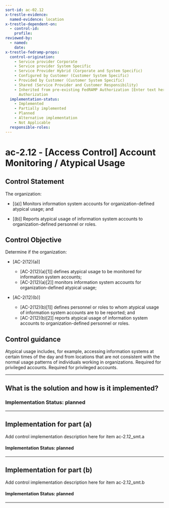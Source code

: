 ```yaml
---
sort-id: ac-02.12
x-trestle-evidence:
  named-evidence: location
x-trestle-dependent-on:
  - control-id:
    profile:
reviewed-by:
  - named:
    date:
x-trestle-fedramp-props:
  control-origination:
    - Service provider Corporate
    - Service provider System Specific
    - Service Provider Hybrid (Corporate and System Specific)
    - Configured by Customer (Customer System Specific)
    - Provided by Customer (Customer System Specific)
    - Shared (Service Provider and Customer Responsibility)
    - Inherited from pre-existing FedRAMP Authorization [Enter text here], Date of
      Authorization
  implementation-status:
    - Implemented
    - Partially implemented
    - Planned
    - Alternative implementation
    - Not Applicable
  responsible-roles:
---
```


# ac-2.12 - \[Access Control\] Account Monitoring / Atypical Usage

## Control Statement

The organization:

- \[(a)\] Monitors information system accounts for organization-defined atypical usage; and

- \[(b)\] Reports atypical usage of information system accounts to organization-defined personnel or roles.

## Control Objective

Determine if the organization:

- \[AC-2(12)(a)\]

  - \[AC-2(12)(a)[1]\] defines atypical usage to be monitored for information system accounts;
  - \[AC-2(12)(a)[2]\] monitors information system accounts for organization-defined atypical usage;

- \[AC-2(12)(b)\]

  - \[AC-2(12)(b)[1]\] defines personnel or roles to whom atypical usage of information system accounts are to be reported; and
  - \[AC-2(12)(b)[2]\] reports atypical usage of information system accounts to organization-defined personnel or roles.

## Control guidance

Atypical usage includes, for example, accessing information systems at certain times of the day and from locations that are not consistent with the normal usage patterns of individuals working in organizations.
Required for privileged accounts.
Required for privileged accounts.

______________________________________________________________________

## What is the solution and how is it implemented?

### Implementation Status: planned

______________________________________________________________________

## Implementation for part (a)

Add control implementation description here for item ac-2.12_smt.a

#### Implementation Status: planned

______________________________________________________________________

## Implementation for part (b)

Add control implementation description here for item ac-2.12_smt.b

#### Implementation Status: planned

______________________________________________________________________
